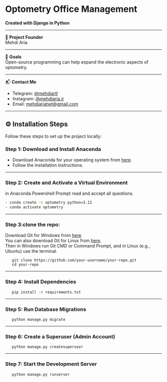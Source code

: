 # Optometry Office Management

**Created with Django in Python**

---

📌 **Project Founder**  
Mehdi Aria  

---

🎯 **Goals**  
Open-source programming can help expand the electronic aspects of optometry.  

---

📬 **Contact Me**  
- Telegram: [@mehdiartl](https://t.me/mehdiartl)  
- Instagram: [@mehdiaria.ir](https://instagram.com/mehdiaria.ir)  
- Email: [mehdiariatwt@gmail.com](mailto:mehdiariatwt@gmail.com)  

---


## ⚙️ Installation Steps

Follow these steps to set up the project locally:

### Step 1: Download and Install Anaconda
- Download Anaconda for your operating system from [here](https://www.anaconda.com/products/distribution).  
- Follow the installation instructions.

---

### Step 2: Create and Activate a Virtual Environment
in Anaconda Powershell Prompt read and accept all questions.
```bash
- conda create -n optometry python=3.11
- conda activate optometry

```
---
### Step 3:clone the repo:
Download Git for Windows from [here](https://git-scm.com/downloads/win).<br>
You can also download Git for Linux from [here](https://git-scm.com/downloads/linux).<br>
Then in Windows run Git CMD or Command Prompt, and in Linux (e.g., Ubuntu) use the terminal.
```
   git clone https://github.com/your-username/your-repo.git
   cd your-repo

```
---
### Step 4: Install Dependencies

```
   pip install -r requirements.txt

```
---
### Step 5: Run Database Migrations
```
   python manage.py migrate

```
---
### Step 6: Create a Superuser (Admin Account)

```
   python manage.py createsuperuser

```
---
### Step 7: Start the Development Server

```
   python manage.py runserver

```
   
